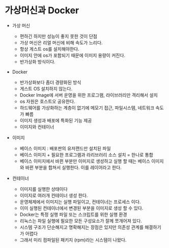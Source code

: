 # 가상머신과 Docker
- 가상 머신
	- 편하긴 하지만 성능이 좋지 못한 것이 단점
	- 가상 머신은 리얼 머신에 비해 속도가 느리다.
	- 항상 게스트 os를 설치해야한다.
	- 이미지 안에 os가 포함되기 때문에 이미지 용량이 커진다.
	- 반가상화 방식이다.

- Docker
	- 반가상화보다 좀더 경량화된 방식
	- 게스트 OS 설치하지 않는다.
	- Docker Image에 서버 운영을 위한 프로그램, 라이브러리만 격리해서 설치
	- os 자원은 호스트오 공유한다.
	- 하드웨어를 가상화하는 계층이 없기에 메모기 접근, 파일시스템, 네트워크 속도가 빠름
	- 이미지 생성과 배포에 특화된 기능 제공
	- 이미지와 컨테이너

- 이미지
	- 베이스 이미지 : 배포판의 유저랜드만 설치된 파일
	- 베이스 이미지 + 필요한 프로그램과 라리브러리 소스 설치 = 한나로 통합
	- 베이스 이미지에서 바뀐 부분만 이미지로 생성하고 실행 할 때는 베이스 이미지와 바뀐 부분을 합쳐서 실행한다. 이를 레이어라고 한다.

- 컨테이너
	- 이미지를 실행한 상태이다
	- 이미지로 여러개 컨테이너 생성 한다.
	- 운영체제에서 이미지는 실행 파일이고, 컨테이너는 프로세스 이다.
	- 이미 실행된 컨테이너에서 변경된 부분을 이미지로 생성 할 수 있다.
	- Docker는 특정 실행 파일 또는 스크립트를 위한 실행 환경
	- 리눅스는 파일 실행에 필요한 모든 구성요소가 잘께 쪼개어져 있다.
	- 시스템 구조가 단순해지고 명확해지는 장점은 있지만 의존성 관계를 해결하기가 어렵다
	- 그래서 미리 컴파일된 패키지 (rpm)라는 시스템이 나왔다.